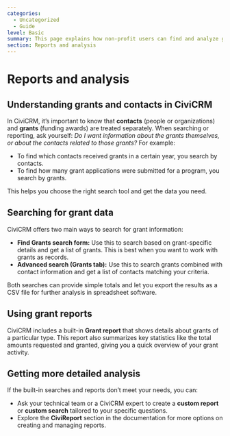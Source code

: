 ```yaml
---
categories:
  - Uncategorized
  - Guide  
level: Basic  
summary: This page explains how non-profit users can find and analyze grant data in CiviCRM using search forms and reports to better understand their grant activities.  
section: Reports and analysis  
---
```


# Reports and analysis

## Understanding grants and contacts in CiviCRM

In CiviCRM, it’s important to know that **contacts** (people or organizations) and **grants** (funding awards) are treated separately. When searching or reporting, ask yourself: *Do I want information about the grants themselves, or about the contacts related to those grants?* For example:

- To find which contacts received grants in a certain year, you search by contacts.  
- To find how many grant applications were submitted for a program, you search by grants.

This helps you choose the right search tool and get the data you need.

## Searching for grant data

CiviCRM offers two main ways to search for grant information:

- **Find Grants search form:** Use this to search based on grant-specific details and get a list of grants. This is best when you want to work with grants as records.  
- **Advanced search (Grants tab):** Use this to search grants combined with contact information and get a list of contacts matching your criteria.

Both searches can provide simple totals and let you export the results as a CSV file for further analysis in spreadsheet software.

## Using grant reports

CiviCRM includes a built-in **Grant report** that shows details about grants of a particular type. This report also summarizes key statistics like the total amounts requested and granted, giving you a quick overview of your grant activity.

## Getting more detailed analysis

If the built-in searches and reports don’t meet your needs, you can:

- Ask your technical team or a CiviCRM expert to create a **custom report** or **custom search** tailored to your specific questions.  
- Explore the **CiviReport** section in the documentation for more options on creating and managing reports.
